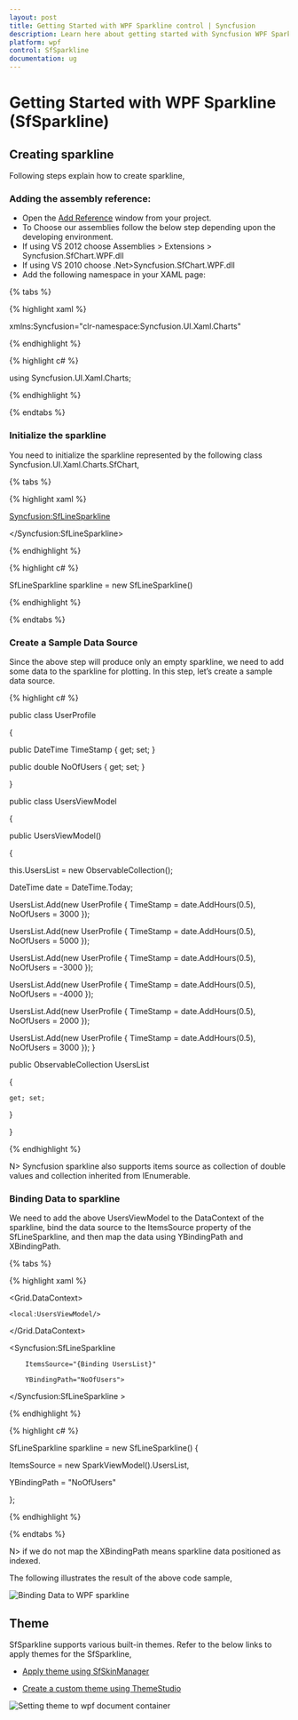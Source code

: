 ```yaml
---
layout: post
title: Getting Started with WPF Sparkline control | Syncfusion
description: Learn here about getting started with Syncfusion WPF Sparkline (SfSparkline) control, its elements and more.
platform: wpf
control: SfSparkline
documentation: ug
---
```


# Getting Started with WPF Sparkline (SfSparkline)

## Creating sparkline

Following steps explain how to create sparkline,

### Adding the assembly reference:

* Open the [Add Reference](https://www.microsoft.com/en-us/download/details.aspx?id=55984) window from your project.
* To Choose our assemblies follow the below step depending upon the developing environment. 
* If using VS 2012 choose Assemblies > Extensions > Syncfusion.SfChart.WPF.dll 
* If using VS 2010 choose .Net>Syncfusion.SfChart.WPF.dll
* Add the following namespace in your XAML page:

{% tabs %}

{% highlight xaml %}

xmlns:Syncfusion="clr-namespace:Syncfusion.UI.Xaml.Charts"

{% endhighlight  %}

{% highlight c# %}

using Syncfusion.UI.Xaml.Charts;

{% endhighlight %}

{% endtabs %}

### Initialize the sparkline

You need to initialize the sparkline represented by the following class Syncfusion.UI.Xaml.Charts.SfChart,

{% tabs %}

{% highlight xaml %}

<Syncfusion:SfLineSparkline>

</Syncfusion:SfLineSparkline>

{% endhighlight  %}

{% highlight c# %}

SfLineSparkline sparkline = new SfLineSparkline()

{% endhighlight %}

{% endtabs %}

### Create a Sample Data Source

Since the above step will produce only an empty sparkline, we need to add some data to the sparkline for plotting. In this step, let’s create a sample data source.

{% highlight c# %}

public class UserProfile

 {

   public DateTime TimeStamp { get; set; }

   public double NoOfUsers { get; set; }

 } 

public class UsersViewModel

 {

 public UsersViewModel()

  {

   this.UsersList = new ObservableCollection<UserProfile>();

   DateTime date = DateTime.Today;

   UsersList.Add(new UserProfile { TimeStamp = date.AddHours(0.5), NoOfUsers = 3000 });

   UsersList.Add(new UserProfile { TimeStamp = date.AddHours(0.5), NoOfUsers = 5000 });

   UsersList.Add(new UserProfile { TimeStamp = date.AddHours(0.5), NoOfUsers = -3000 });

   UsersList.Add(new UserProfile { TimeStamp = date.AddHours(0.5), NoOfUsers = -4000 });

   UsersList.Add(new UserProfile { TimeStamp = date.AddHours(0.5), NoOfUsers = 2000 });

   UsersList.Add(new UserProfile { TimeStamp = date.AddHours(0.5), NoOfUsers = 3000 });  }

 public ObservableCollection<UserProfile> UsersList

  {

    get; set;

  }

 }

{% endhighlight  %}

N> Syncfusion sparkline also supports items source as collection of double values and collection inherited from IEnumerable.


### Binding Data to sparkline

We need to add the above UsersViewModel to the DataContext of the sparkline, bind the data source to the ItemsSource property of the SfLineSparkline, and then map the data using YBindingPath and XBindingPath.

{% tabs %}

{% highlight xaml %}

<Grid.DataContext>

	<local:UsersViewModel/>

</Grid.DataContext>

<Syncfusion:SfLineSparkline 

		ItemsSource="{Binding UsersList}" 

		YBindingPath="NoOfUsers">

</Syncfusion:SfLineSparkline >

{% endhighlight  %}

{% highlight c# %}

SfLineSparkline sparkline = new SfLineSparkline()
{

  ItemsSource = new SparkViewModel().UsersList,

  YBindingPath = "NoOfUsers"

};

{% endhighlight %}

{% endtabs %}

N> if we do not map the XBindingPath means sparkline data positioned as indexed.

The following illustrates the result of the above code sample,

![Binding Data to WPF sparkline](Getting-started_images/Getting-started_img1.png)

## Theme

SfSparkline supports various built-in themes. Refer to the below links to apply themes for the SfSparkline,

  * [Apply theme using SfSkinManager](https://help.syncfusion.com/wpf/themes/skin-manager)
	
  * [Create a custom theme using ThemeStudio](https://help.syncfusion.com/wpf/themes/theme-studio#creating-custom-theme)

  ![Setting theme to wpf document container](Getting-started_images/Theme.png)
   
